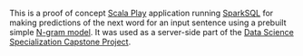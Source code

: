 This is a proof of concept [Scala Play](https://www.playframework.com/) application running [SparkSQL](http://spark.apache.org/sql/) for making predictions of the next word for an input sentence using a prebuilt simple [N-gram model](https://en.wikipedia.org/wiki/Language_model#n-gram_models).
It was used as a server-side part of the [Data Science Specialization Capstone Project](https://www.coursera.org/learn/data-science-project).

